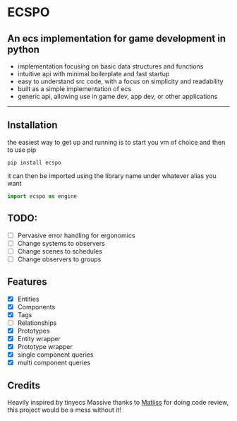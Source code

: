 # ECSPO
## An ecs implementation for game development in python
- implementation focusing on basic data structures and functions
- intuitive api with minimal boilerplate and fast startup
- easy to understand src code, with a focus on simplicity and readability
- built as a simple implementation of ecs
- generic api, allowing use in game dev, app dev, or other applications

---

## Installation
the easiest way to get up and running is to start you vm of choice and then to use pip
  
```
pip install ecspo
```

it can then be imported using the library name under whatever alias you want

```py
import ecspo as engine
```
## TODO:
- [ ] Pervasive error handling for ergonomics
- [ ] Change systems to observers
- [ ] Change scenes to schedules
- [ ] Change observers to groups

## Features
- [x] Entities
- [x] Components
- [x] Tags
- [ ] Relationships
- [x] Prototypes
- [x] Entity wrapper
- [x] Prototype wrapper
- [x] single component queries
- [x] multi component queries

## Credits
Heavily inspired by tinyecs
Massive thanks to [Matiiss](https://github.com/Matiiss) for doing code review, this project would be a mess without it!
